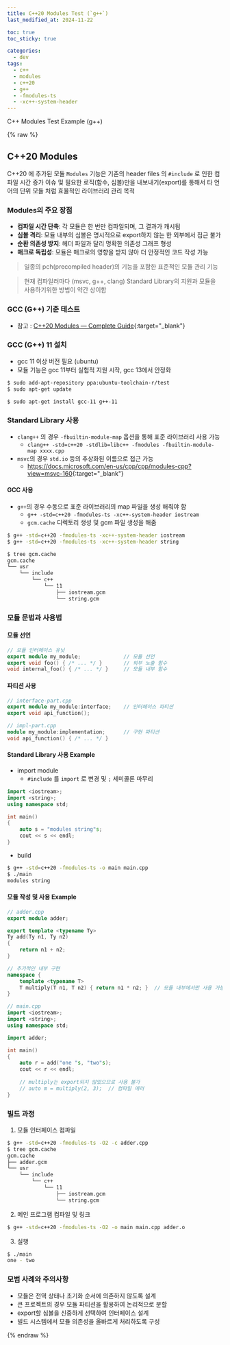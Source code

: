 ```yaml
---
title: C++20 Modules Test (`g++`)
last_modified_at: 2024-11-22

toc: true
toc_sticky: true

categories:
  - dev
tags:
  - c++
  - modules
  - c++20
  - g++
  - -fmodules-ts
  - -xc++-system-header
---
```


C++ Modules Test Example (g++)

{% raw %}

## C++20 Modules
C++20 에 추가된 모듈 `Modules` 기능은 기존의 header files 의 `#include` 로 인한 컴파일 시간 증가 이슈 및 
필요한 로직(함수, 심볼)만을 내보내기(export)를 통해서 타 언어의 단위 모듈 처럼 효율적인 라이브러리 관리 목적

### Modules의 주요 장점
- **컴파일 시간 단축**: 각 모듈은 한 번만 컴파일되며, 그 결과가 캐시됨
- **심볼 격리**: 모듈 내부의 심볼은 명시적으로 export하지 않는 한 외부에서 접근 불가
- **순환 의존성 방지**: 헤더 파일과 달리 명확한 의존성 그래프 형성
- **매크로 독립성**: 모듈은 매크로의 영향을 받지 않아 더 안정적인 코드 작성 가능

> 일종의 pch(precompiled header)의 기능을 포함한 표준적인 모듈 관리 기능 

> 현재 컴파일러마다 (msvc, g++, clang) Standard Library의 지원과 모듈을 사용하기위한 방법이 약간 상이함 

### GCC (G++) 기준 테스트
- 참고 : [C++20 Modules — Complete Guide](https://itnext.io/c-20-modules-complete-guide-ae741ddbae3d){:target="_blank"}

### GCC (G++) 11 설치 
- gcc 11 이상 버전 필요 (ubuntu)
- 모듈 기능은 gcc 11부터 실험적 지원 시작, gcc 13에서 안정화

```sh
$ sudo add-apt-repository ppa:ubuntu-toolchain-r/test
$ sudo apt-get update

$ sudo apt-get install gcc-11 g++-11
```

### Standard Library 사용 
- `clang++` 의 경우 `-fbuiltin-module-map` 옵션을 통해 표준 라이브러리 사용 가능
  - `clang++ -std=c++20 -stdlib=libc++ -fmodules -fbuiltin-module-map xxxx.cpp `
- `msvc`의 경우 `std.io` 등의 추상화된 이름으로 접근 가능 
  - <https://docs.microsoft.com/en-us/cpp/cpp/modules-cpp?view=msvc-160>{:target="_blank"}

#### GCC 사용
- `g++`의 경우 수동으로 표준 라이브러리의 map 파일을 생성 해줘야 함 
  - `g++ -std=c++20 -fmodules-ts -xc++-system-header iostream`
  - `gcm.cache` 디렉토리 생성 및 gcm 파일 생성을 해줌
  
```sh
$ g++ -std=c++20 -fmodules-ts -xc++-system-header iostream
$ g++ -std=c++20 -fmodules-ts -xc++-system-header string

$ tree gcm.cache
gcm.cache
└── usr
    └── include
        └── c++
            └── 11
                ├── iostream.gcm
                └── string.gcm
```

### 모듈 문법과 사용법

#### 모듈 선언
```cpp
// 모듈 인터페이스 유닛
export module my_module;              // 모듈 선언
export void foo() { /* ... */ }       // 외부 노출 함수
void internal_foo() { /* ... */ }     // 모듈 내부 함수
```

#### 파티션 사용
```cpp
// interface-part.cpp
export module my_module:interface;    // 인터페이스 파티션
export void api_function();

// impl-part.cpp
module my_module:implementation;      // 구현 파티션
void api_function() { /* ... */ }
```

#### Standard Library 사용 Example
- import module 
  - `#include` 를 `import` 로 변경 및 `;` 세미콜론 마무리
  
```cpp
import <iostream>;
import <string>;
using namespace std;

int main()
{
    auto s = "modules string"s;
    cout << s << endl;
}
```

- build 

```sh
$ g++ -std=c++20 -fmodules-ts -o main main.cpp
$ ./main
modules string
```

#### 모듈 작성 및 사용 Example

```cpp
// adder.cpp
export module adder;

export template <typename Ty>
Ty add(Ty n1, Ty n2)
{
    return n1 + n2;
}

// 추가적인 내부 구현
namespace {
    template <typename T>
    T multiply(T n1, T n2) { return n1 * n2; }  // 모듈 내부에서만 사용 가능
}
```

```cpp
// main.cpp
import <iostream>;
import <string>;
using namespace std;

import adder;

int main()
{
    auto r = add("one "s, "two"s);
    cout << r << endl;
    
    // multiply는 export되지 않았으므로 사용 불가
    // auto m = multiply(2, 3);  // 컴파일 에러
}
```

### 빌드 과정
1. 모듈 인터페이스 컴파일
```sh
$ g++ -std=c++20 -fmodules-ts -O2 -c adder.cpp
$ tree gcm.cache
gcm.cache
├── adder.gcm
└── usr
    └── include
        └── c++
            └── 11
                ├── iostream.gcm
                └── string.gcm
```

2. 메인 프로그램 컴파일 및 링크
```sh
$ g++ -std=c++20 -fmodules-ts -O2 -o main main.cpp adder.o
```

3. 실행
```sh
$ ./main
one - two
```

### 모범 사례와 주의사항
- 모듈은 전역 상태나 초기화 순서에 의존하지 않도록 설계
- 큰 프로젝트의 경우 모듈 파티션을 활용하여 논리적으로 분할
- export할 심볼을 신중하게 선택하여 인터페이스 설계
- 빌드 시스템에서 모듈 의존성을 올바르게 처리하도록 구성

{% endraw %}